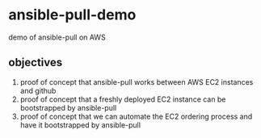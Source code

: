 # ansible-pull-demo
demo of ansible-pull on AWS

## objectives
1. proof of concept that ansible-pull works between AWS EC2 instances and github
1. proof of concept that a freshly deployed EC2 instance can be bootstrapped by ansible-pull
1. proof of concept that we can automate the EC2 ordering process and have it bootstrapped by ansible-pull
